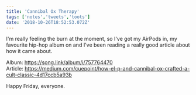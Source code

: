 ```yaml
---
title: 'Cannibal Ox Therapy'
tags: ['notes','tweets','toots']
date: '2018-10-26T18:52:53.072Z'
---
```


I'm really feeling the burn at the moment, so I've got my AirPods in, my favourite hip-hop album on and I've been reading a really good article about how it came about.

Album: <https://song.link/album/i/757764470>  
Article: <https://medium.com/cuepoint/how-el-p-and-cannibal-ox-crafted-a-cult-classic-4d17ccb5a93b>

Happy Friday, everyone.
